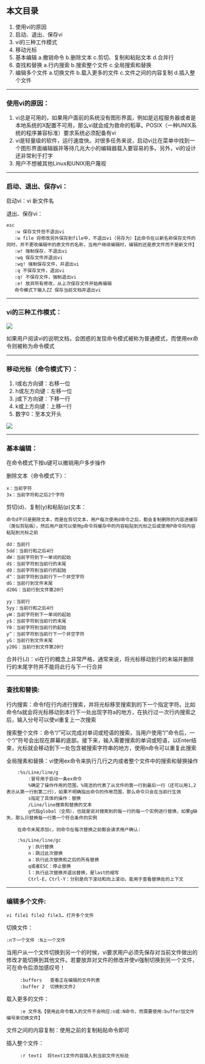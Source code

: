 ## 本文目录

1. 使用vi的原因
2. 启动、退出、保存vi
3. vi的三种工作模式
4. 移动光标
5. 基本编辑 a.撤销命令 b.删除文本 c.剪切、复制和粘贴文本 d.合并行
6. 查找和替换 a.行内搜索 b.搜索整个文件 c.全局搜索和替换
7. 编辑多个文件 a.切换文件 b.载入更多的文件 c.文件之间的内容复制 d.插入整个文件

- - - -

### 使用vi的原因：

1. vi总是可用的，如果用户面前的系统没有图形界面，例如是远程服务器或者是本地系统的X配置不可用，那么vi就会成为救命的稻草。POSIX（一种UNIX系统的程序兼容标准）要求系统必须配备有vi
2. vi是轻量级的软件，运行速度快。对很多任务来说，启动vi比在菜单中找到一个图形界面编辑器并等待几兆大小的编辑器载入要容易的多。另外，vi的设计还非常利于打字
3. 用户不想被其他Linux和UNIX用户蔑视

- - - -

### 启动、退出、保存vi：

启动vi：vi 新文件名

退出、保存vi：
```
esc
   :w 保存文件但不退出vi
   :w file 将修改另外保存到file中，不退出vi（另存为）【此命令在以新名称保存文件的同时，并不更改编辑中的原文件的名称，当用户继续编辑时，编辑的还是原文件而不是新文件】
   :w! 强制保存，不退出vi
   :wq 保存文件并退出vi
   :wq! 强制保存文件，并退出vi
   :q 不保存文件，退出vi
   :q! 不保存文件，强制退出vi
   :e! 放弃所有修改，从上次保存文件开始再编辑
   命令模式下输入ZZ 保存当前文档并退出vi
```

- - - -

### vi的三种工作模式：
![](https://tva1.sinaimg.cn/large/0081Kckwly1glj084wz3ej30h807y0sz.jpg)

如果用户阅读vi的说明文档，会困惑的发现命令模式被称为普通模式，而使用ex命令则被称为命令模式

- - - -

### 移动光标（命令模式下）：

1. l或右方向键：右移一位
2. h或左方向键：左移一位
3. j或下方向键：下移一行
4. k或上方向键：上移一行
5. 数字0：至本文开头

![](https://tva1.sinaimg.cn/large/0081Kckwly1glj08m6xkwj30c2090jry.jpg)

- - - -

### 基本编辑：

在命令模式下按u键可以撤销用户多步操作

删除文本（命令模式下）：
```
x：当前字符
3x：当前字符和之后2个字符
```

剪切(d)、复制(y)和粘贴(p)文本：
```
命令d不只是删除文本，而是在剪切文本，用户每次使用d命令之后，都会复制删除的内容进缓存（类似剪贴板），然后用户就可以使用p命令将缓存中的内容粘贴到光标之后或使用P命令将内容粘贴到光标之前

dd：当前行
5dd：当前行和之后4行
dW：当前字符到下一单词的起始
d$：当前字符到当前行的末尾
d0：当前字符到当前行的起始
d^：当前字符到当前行下一个非空字符
dG：当前行到文件末尾
d20G：当前行到文件第20行

yy：当前行
5yy：当前行和之后4行
yW：当前字符到下一单词的起始
y$：当前字符到当前行的末尾
Y0：当前字符到当前行的起始
y^：当前字符到当前行下一个非空字符
yG：当前行到文件末尾
y20G：当前行到文件第20行
```

合并行(J)：vi在行的概念上非常严格，通常来说，将光标移动到行的末端并删除行的末尾字符并不能将此行与下一行合并

- - - -

### 查找和替换:

行内搜索：命令f在行内进行搜索，并将光标移至搜索到的下一个指定字符。比如命令fa就会将光标移动到本行下一处出现字符a的地方，在执行过一次行内搜索之后，输入分号可以使vi重复上一次搜索

搜索整个文件：命令“/”可以完成对单词或短语的搜索，当用户使用“/”命令后，一个“/”符号会出现在屏幕的底部。接下来，输入需要搜索的单词或短语，以Enter结束，光标就会移动到下一处包含被搜索字符串的地方，使用n命令可以重复此搜索

全局搜素和替换：vi使用ex命令来执行几行之内或者整个文件中的搜索和替换操作
```
    :%s/Line/line/g
        :冒号用于启动一条ex命令
        %确定了操作作用的范围，%简洁的代表了从文件的第一行到最后一行（还可以用1,2表示从第一行到第二行），如果不明确指出命令的作用范围，那么命令只会在当前行生效
        s指定了具体的操作：替换
        /Line/line搜索和替换的文本
        g代指global（全局），也就是说对搜索到的每一行的每一个实例进行替换，如果g缺失，那么只替换每一行第一个符合条件的实例
              
    在命令末尾添加c，则命令在每次替换之前都会请求用户确认:

    :%s/Line/line/gc
        y：执行替换
        n：跳过此次替换
        a：执行此次替换和之后的所有替换
        q或者ESC：停止替换
        l：执行此次替换并退出替换，是last的缩写
        Ctrl-E，Ctrl-Y：分别是向下滚动和向上滚动，能用于查看替换处的上下文
```

- - - -

### 编辑多个文件:

```
vi file1 file2 file3… 打开多个文件
```

切换文件： 
```
:n下一个文件 :N上一个文件
```

当用户从一个文件切换到另一个的时候，vi要求用户必须先保存对当前文件做出的修改才能切换到其他文件。若要放弃对文件的修改并使vi强制切换到另一个文件，可在命令后添加感叹号！

```
     :buffers   查看正在编辑的文件列表
     :buffer 2  切换到文件2
```

载入更多的文件：
```
     :e 文件名【使用此命令载入的文件不会响应:n或:N命令，而需要使用:buffer加文件编号来切换文件】  
```

文件之间的内容复制：使用之前的复制粘贴命令即可

插入整个文件：
```
     :r text1  将text1文件内容插入到当前文件光标处
```
